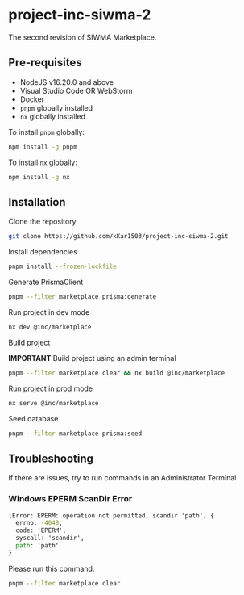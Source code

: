 # project-inc-siwma-2

The second revision of SIWMA Marketplace.

## Pre-requisites

- NodeJS v16.20.0 and above
- Visual Studio Code OR WebStorm
- Docker
- `pnpm` globally installed
- `nx` globally installed

To install `pnpm` globally:

```bash
npm install -g pnpm
```

To install `nx` globally:

```bash
npm install -g nx
```

## Installation

Clone the repository

```bash
git clone https://github.com/kKar1503/project-inc-siwma-2.git
```

Install dependencies

```bash
pnpm install --frozen-lockfile
```

Generate PrismaClient

```bash
pnpm --filter marketplace prisma:generate
```

Run project in dev mode

```bash
nx dev @inc/marketplace
```

Build project

**IMPORTANT** Build project using an admin terminal

```bash
pnpm --filter marketplace clear && nx build @inc/marketplace
```

Run project in prod mode

```bash
nx serve @inc/marketplace
```

Seed database

```bash
pnpm --filter marketplace prisma:seed
```

## Troubleshooting

If there are issues, try to run commands in an Administrator Terminal

### Windows EPERM ScanDir Error

```cmd
[Error: EPERM: operation not permitted, scandir 'path'] {
  errno: -4048,
  code: 'EPERM',
  syscall: 'scandir',
  path: 'path'
}
```

Please run this command:

```bash
pnpm --filter marketplace clear
```
